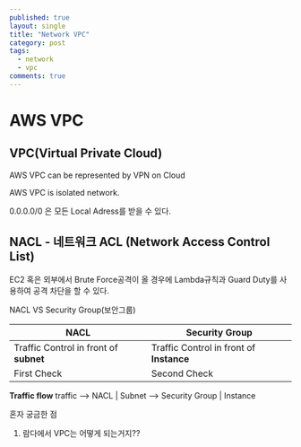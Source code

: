 ```yaml
---
published: true
layout: single
title: "Network VPC"
category: post
tags:
  - network
  - vpc
comments: true
---
```


AWS VPC
=============

VPC(Virtual Private Cloud)
------------

AWS VPC can be represented by VPN on Cloud

AWS VPC is isolated network.

0.0.0.0/0  은 모든 Local Adress를 받을 수 있다.



NACL - 네트워크 ACL (Network Access Control List)
-------
EC2 혹은 외부에서 Brute Force공격이 올 경우에 Lambda규칙과 Guard Duty를 사용하여 공격 차단을 할 수 있다.


NACL VS Security Group(보안그룹)


| NACL | Security Group |
| --- | --- |
|Traffic Control in front of **subnet** | Traffic Control in front of **Instance**|
|First Check | Second Check|



**Traffic flow**
traffic --> NACL | Subnet --> Security Group | Instance




혼자 궁금한 점

1. 람다에서 VPC는 어떻게 되는거지??
